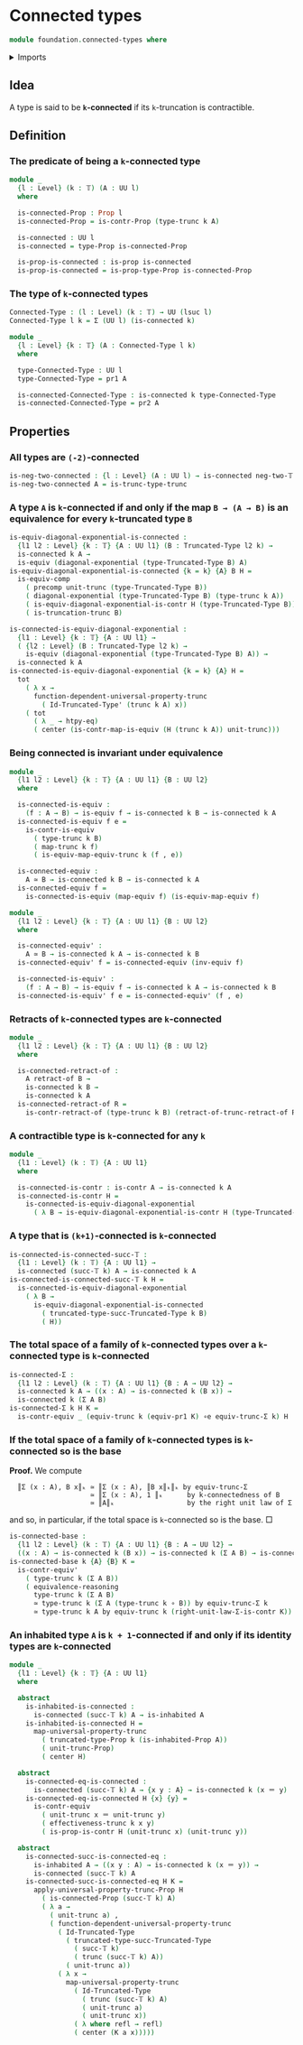 # Connected types

```agda
module foundation.connected-types where
```

<details><summary>Imports</summary>

```agda
open import foundation.contractible-types
open import foundation.dependent-pair-types
open import foundation.diagonal-maps-of-types
open import foundation.function-extensionality
open import foundation.function-types
open import foundation.functoriality-truncation
open import foundation.inhabited-types
open import foundation.propositional-truncations
open import foundation.propositions
open import foundation.truncations
open import foundation.type-arithmetic-dependent-pair-types
open import foundation.universe-levels

open import foundation-core.constant-maps
open import foundation-core.contractible-maps
open import foundation-core.equivalences
open import foundation-core.functoriality-dependent-pair-types
open import foundation-core.identity-types
open import foundation-core.precomposition-functions
open import foundation-core.retracts-of-types
open import foundation-core.truncated-types
open import foundation-core.truncation-levels
```

</details>

## Idea

A type is said to be **`k`-connected** if its `k`-truncation is contractible.

## Definition

### The predicate of being a `k`-connected type

```agda
module _
  {l : Level} (k : 𝕋) (A : UU l)
  where

  is-connected-Prop : Prop l
  is-connected-Prop = is-contr-Prop (type-trunc k A)

  is-connected : UU l
  is-connected = type-Prop is-connected-Prop

  is-prop-is-connected : is-prop is-connected
  is-prop-is-connected = is-prop-type-Prop is-connected-Prop
```

### The type of `k`-connected types

```agda
Connected-Type : (l : Level) (k : 𝕋) → UU (lsuc l)
Connected-Type l k = Σ (UU l) (is-connected k)

module _
  {l : Level} {k : 𝕋} (A : Connected-Type l k)
  where

  type-Connected-Type : UU l
  type-Connected-Type = pr1 A

  is-connected-Connected-Type : is-connected k type-Connected-Type
  is-connected-Connected-Type = pr2 A
```

## Properties

### All types are `(-2)`-connected

```agda
is-neg-two-connected : {l : Level} (A : UU l) → is-connected neg-two-𝕋 A
is-neg-two-connected A = is-trunc-type-trunc
```

### A type `A` is `k`-connected if and only if the map `B → (A → B)` is an equivalence for every `k`-truncated type `B`

```agda
is-equiv-diagonal-exponential-is-connected :
  {l1 l2 : Level} {k : 𝕋} {A : UU l1} (B : Truncated-Type l2 k) →
  is-connected k A →
  is-equiv (diagonal-exponential (type-Truncated-Type B) A)
is-equiv-diagonal-exponential-is-connected {k = k} {A} B H =
  is-equiv-comp
    ( precomp unit-trunc (type-Truncated-Type B))
    ( diagonal-exponential (type-Truncated-Type B) (type-trunc k A))
    ( is-equiv-diagonal-exponential-is-contr H (type-Truncated-Type B))
    ( is-truncation-trunc B)

is-connected-is-equiv-diagonal-exponential :
  {l1 : Level} {k : 𝕋} {A : UU l1} →
  ( {l2 : Level} (B : Truncated-Type l2 k) →
    is-equiv (diagonal-exponential (type-Truncated-Type B) A)) →
  is-connected k A
is-connected-is-equiv-diagonal-exponential {k = k} {A} H =
  tot
    ( λ x →
      function-dependent-universal-property-trunc
        ( Id-Truncated-Type' (trunc k A) x))
    ( tot
      ( λ _ → htpy-eq)
      ( center (is-contr-map-is-equiv (H (trunc k A)) unit-trunc)))
```

### Being connected is invariant under equivalence

```agda
module _
  {l1 l2 : Level} {k : 𝕋} {A : UU l1} {B : UU l2}
  where

  is-connected-is-equiv :
    (f : A → B) → is-equiv f → is-connected k B → is-connected k A
  is-connected-is-equiv f e =
    is-contr-is-equiv
      ( type-trunc k B)
      ( map-trunc k f)
      ( is-equiv-map-equiv-trunc k (f , e))

  is-connected-equiv :
    A ≃ B → is-connected k B → is-connected k A
  is-connected-equiv f =
    is-connected-is-equiv (map-equiv f) (is-equiv-map-equiv f)

module _
  {l1 l2 : Level} {k : 𝕋} {A : UU l1} {B : UU l2}
  where

  is-connected-equiv' :
    A ≃ B → is-connected k A → is-connected k B
  is-connected-equiv' f = is-connected-equiv (inv-equiv f)

  is-connected-is-equiv' :
    (f : A → B) → is-equiv f → is-connected k A → is-connected k B
  is-connected-is-equiv' f e = is-connected-equiv' (f , e)
```

### Retracts of `k`-connected types are `k`-connected

```agda
module _
  {l1 l2 : Level} {k : 𝕋} {A : UU l1} {B : UU l2}
  where

  is-connected-retract-of :
    A retract-of B →
    is-connected k B →
    is-connected k A
  is-connected-retract-of R =
    is-contr-retract-of (type-trunc k B) (retract-of-trunc-retract-of R)
```

### A contractible type is `k`-connected for any `k`

```agda
module _
  {l1 : Level} (k : 𝕋) {A : UU l1}
  where

  is-connected-is-contr : is-contr A → is-connected k A
  is-connected-is-contr H =
    is-connected-is-equiv-diagonal-exponential
      ( λ B → is-equiv-diagonal-exponential-is-contr H (type-Truncated-Type B))
```

### A type that is `(k+1)`-connected is `k`-connected

```agda
is-connected-is-connected-succ-𝕋 :
  {l1 : Level} (k : 𝕋) {A : UU l1} →
  is-connected (succ-𝕋 k) A → is-connected k A
is-connected-is-connected-succ-𝕋 k H =
  is-connected-is-equiv-diagonal-exponential
    ( λ B →
      is-equiv-diagonal-exponential-is-connected
        ( truncated-type-succ-Truncated-Type k B)
        ( H))
```

### The total space of a family of `k`-connected types over a `k`-connected type is `k`-connected

```agda
is-connected-Σ :
  {l1 l2 : Level} (k : 𝕋) {A : UU l1} {B : A → UU l2} →
  is-connected k A → ((x : A) → is-connected k (B x)) →
  is-connected k (Σ A B)
is-connected-Σ k H K =
  is-contr-equiv _ (equiv-trunc k (equiv-pr1 K) ∘e equiv-trunc-Σ k) H
```

### If the total space of a family of `k`-connected types is `k`-connected so is the base

**Proof.** We compute

```text
  ║Σ (x : A), B x║ₖ ≃ ║Σ (x : A), ║B x║ₖ║ₖ by equiv-trunc-Σ
                    ≃ ║Σ (x : A), 1 ║ₖ      by k-connectedness of B
                    ≃ ║A║ₖ                  by the right unit law of Σ
```

and so, in particular, if the total space is `k`-connected so is the base. □

```agda
is-connected-base :
  {l1 l2 : Level} (k : 𝕋) {A : UU l1} {B : A → UU l2} →
  ((x : A) → is-connected k (B x)) → is-connected k (Σ A B) → is-connected k A
is-connected-base k {A} {B} K =
  is-contr-equiv'
    ( type-trunc k (Σ A B))
    ( equivalence-reasoning
      type-trunc k (Σ A B)
      ≃ type-trunc k (Σ A (type-trunc k ∘ B)) by equiv-trunc-Σ k
      ≃ type-trunc k A by equiv-trunc k (right-unit-law-Σ-is-contr K))
```

### An inhabited type `A` is `k + 1`-connected if and only if its identity types are `k`-connected

```agda
module _
  {l1 : Level} {k : 𝕋} {A : UU l1}
  where

  abstract
    is-inhabited-is-connected :
      is-connected (succ-𝕋 k) A → is-inhabited A
    is-inhabited-is-connected H =
      map-universal-property-trunc
        ( truncated-type-Prop k (is-inhabited-Prop A))
        ( unit-trunc-Prop)
        ( center H)

  abstract
    is-connected-eq-is-connected :
      is-connected (succ-𝕋 k) A → {x y : A} → is-connected k (x ＝ y)
    is-connected-eq-is-connected H {x} {y} =
      is-contr-equiv
        ( unit-trunc x ＝ unit-trunc y)
        ( effectiveness-trunc k x y)
        ( is-prop-is-contr H (unit-trunc x) (unit-trunc y))

  abstract
    is-connected-succ-is-connected-eq :
      is-inhabited A → ((x y : A) → is-connected k (x ＝ y)) →
      is-connected (succ-𝕋 k) A
    is-connected-succ-is-connected-eq H K =
      apply-universal-property-trunc-Prop H
        ( is-connected-Prop (succ-𝕋 k) A)
        ( λ a →
          ( unit-trunc a) ,
          ( function-dependent-universal-property-trunc
            ( Id-Truncated-Type
              ( truncated-type-succ-Truncated-Type
                ( succ-𝕋 k)
                ( trunc (succ-𝕋 k) A))
              ( unit-trunc a))
            ( λ x →
              map-universal-property-trunc
                ( Id-Truncated-Type
                  ( trunc (succ-𝕋 k) A)
                  ( unit-trunc a)
                  ( unit-trunc x))
                ( λ where refl → refl)
                ( center (K a x)))))
```
